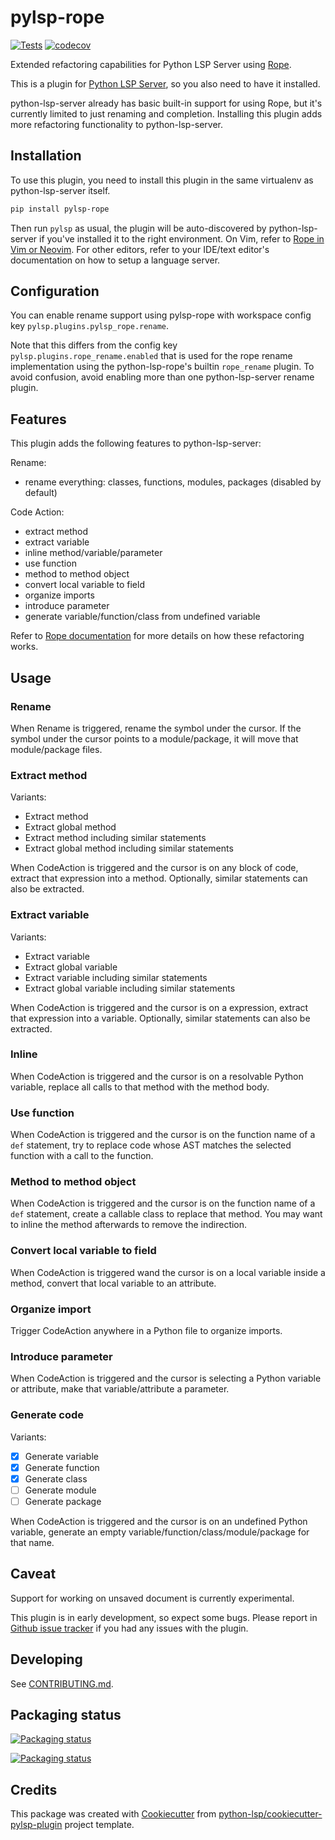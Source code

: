# pylsp-rope

[![Tests](https://github.com/python-rope/pylsp-rope/actions/workflows/run-test.yml/badge.svg)](https://github.com/python-rope/pylsp-rope/actions/workflows/run-test.yml) 
[![codecov](https://codecov.io/gh/python-rope/pylsp-rope/graph/badge.svg?token=LMO7PW0AEK)](https://codecov.io/gh/python-rope/pylsp-rope)

Extended refactoring capabilities for Python LSP Server using
[Rope](https://github.com/python-rope/rope).

This is a plugin for [Python LSP
Server](https://github.com/python-lsp/python-lsp-server), so you also need to
have it installed.

python-lsp-server already has basic built-in support for using Rope, but it's
currently limited to just renaming and completion. Installing this plugin adds
more refactoring functionality to python-lsp-server.

## Installation

To use this plugin, you need to install this plugin in the same virtualenv as
python-lsp-server itself.

``` bash
pip install pylsp-rope
```

Then run `pylsp` as usual, the plugin will be auto-discovered by
python-lsp-server if you've installed it to the right environment. On Vim,
refer to [Rope in Vim or
Neovim](https://github.com/python-rope/rope/wiki/Rope-in-Vim-or-Neovim). For
other editors, refer to your IDE/text editor's documentation on how to setup a
language server. 

## Configuration

You can enable rename support using pylsp-rope with workspace config key
`pylsp.plugins.pylsp_rope.rename`. 

Note that this differs from the config key `pylsp.plugins.rope_rename.enabled`
that is used for the rope rename implementation using the python-lsp-rope's
builtin `rope_rename` plugin. To avoid confusion, avoid enabling more than one
python-lsp-server rename plugin.

## Features

This plugin adds the following features to python-lsp-server:

Rename: 

- rename everything: classes, functions, modules, packages (disabled by default)

Code Action:

- extract method
- extract variable 
- inline method/variable/parameter 
- use function 
- method to method object 
- convert local variable to field 
- organize imports 
- introduce parameter 
- generate variable/function/class from undefined variable 

Refer to [Rope documentation](https://github.com/python-rope/rope/blob/master/docs/overview.rst)
for more details on how these refactoring works.

## Usage

### Rename

When Rename is triggered, rename the symbol under the cursor. If the symbol
under the cursor points to a module/package, it will move that module/package
files.

### Extract method

Variants: 

- Extract method
- Extract global method
- Extract method including similar statements
- Extract global method including similar statements

When CodeAction is triggered and the cursor is on any block of code, extract
that expression into a method. Optionally, similar statements can also be
extracted.

### Extract variable

Variants: 

- Extract variable
- Extract global variable
- Extract variable including similar statements
- Extract global variable including similar statements

When CodeAction is triggered and the cursor is on a expression, extract that
expression into a variable. Optionally, similar statements can also be
extracted.

### Inline

When CodeAction is triggered and the cursor is on a resolvable Python variable,
replace all calls to that method with the method body.

### Use function

When CodeAction is triggered and the cursor is on the function name of a `def`
statement, try to replace code whose AST matches the selected function with a
call to the function.

### Method to method object

When CodeAction is triggered and the cursor is on the function name of a `def`
statement, create a callable class to replace that method. You may want to
inline the method afterwards to remove the indirection.

### Convert local variable to field

When CodeAction is triggered wand the cursor is on a local variable inside a
method, convert that local variable to an attribute.

### Organize import

Trigger CodeAction anywhere in a Python file to organize imports.

### Introduce parameter

When CodeAction is triggered and the cursor is selecting a Python variable or
attribute, make that variable/attribute a parameter.

### Generate code

Variants:

- [x] Generate variable
- [x] Generate function
- [x] Generate class
- [ ] Generate module
- [ ] Generate package

When CodeAction is triggered and the cursor is on an undefined Python
variable, generate an empty variable/function/class/module/package for that
name.

## Caveat

Support for working on unsaved document is currently experimental.

This plugin is in early development, so expect some bugs. Please report in
[Github issue tracker](https://github.com/python-lsp/python-lsp-server/issues)
if you had any issues with the plugin.

## Developing

See [CONTRIBUTING.md](https://github.com/python-rope/pylsp-rope/blob/main/CONTRIBUTING.md).

## Packaging status

[![Packaging status](https://repology.org/badge/vertical-allrepos/python:pylsp-rope.svg)](https://repology.org/project/python:pylsp-rope/versions)

[![Packaging status](https://repology.org/badge/vertical-allrepos/python:lsp-rope.svg)](https://repology.org/project/python:lsp-rope/versions)

## Credits

This package was created with
[Cookiecutter](https://github.com/audreyr/cookiecutter) from
[python-lsp/cookiecutter-pylsp-plugin](https://github.com/python-lsp/cookiecutter-pylsp-plugin)
project template.
